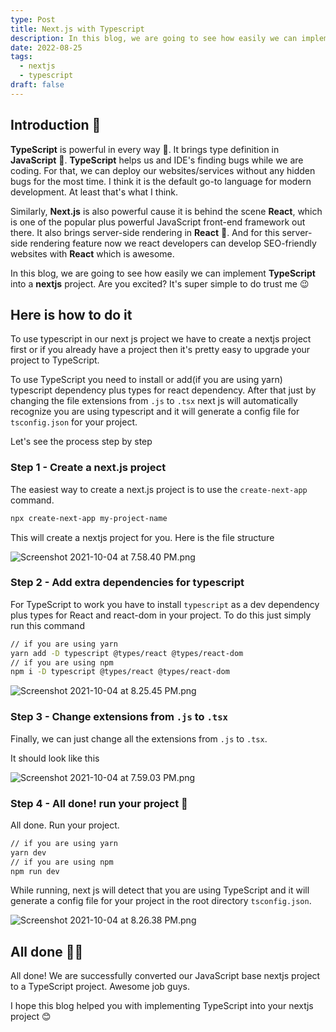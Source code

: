 ```yaml
---
type: Post
title: Next.js with Typescript
description: In this blog, we are going to see how easily we can implement TypeScript into a nextjs project. Are you excited? It's super simple to do trust me 😉.
date: 2022-08-25
tags:
  - nextjs
  - typescript
draft: false
---
```


## Introduction 🥸

**TypeScript** is powerful in every way 👀. It brings type definition in **JavaScript** 🤯. **TypeScript** helps us and IDE's finding bugs while we are coding. For that, we can deploy our websites/services without any hidden bugs for the most time. I think it is the default go-to language for modern development. At least that's what I think.

Similarly, **Next.js** is also powerful cause it is behind the scene **React**, which is one of the popular plus powerful JavaScript front-end framework out there. It also brings server-side rendering in **React** 🤯. And for this server-side rendering feature now we react developers can develop SEO-friendly websites with **React** which is awesome.

In this blog, we are going to see how easily we can implement **TypeScript** into a **nextjs** project. Are you excited? It's super simple to do trust me 😉

## Here is how to do it

To use typescript in our next js project we have to create a nextjs project first or if you already have a project then it's pretty easy to upgrade your project to TypeScript.

To use TypeScript you need to install or add(if you are using yarn) typescript dependency plus types for react dependency. After that just by changing the file extensions from `.js` to `.tsx` next js will automatically recognize you are using typescript and it will generate a config file for `tsconfig.json` for your project.

Let's see the process step by step

### Step 1 - Create a next.js project

The easiest way to create a next.js project is to use the `create-next-app` command.

```bash
npx create-next-app my-project-name
```

This will create a nextjs project for you. Here is the file structure

![Screenshot 2021-10-04 at 7.58.40 PM.png](https://cdn.hashnode.com/res/hashnode/image/upload/v1633357391580/3PvfbUgdS.png)

### Step 2 - Add extra dependencies for typescript

For TypeScript to work you have to install `typescript` as a dev dependency plus types for React and react-dom in your project. To do this just simply run this command

```bash
// if you are using yarn
yarn add -D typescript @types/react @types/react-dom
// if you are using npm
npm i -D typescript @types/react @types/react-dom
```

![Screenshot 2021-10-04 at 8.25.45 PM.png](https://cdn.hashnode.com/res/hashnode/image/upload/v1633357636051/4wjdAwHaJ.png)

### Step 3 - Change extensions from `.js` to `.tsx`

Finally, we can just change all the extensions from `.js` to `.tsx`.

It should look like this

![Screenshot 2021-10-04 at 7.59.03 PM.png](https://cdn.hashnode.com/res/hashnode/image/upload/v1633357422916/cn7YzDids.png)

### Step 4 - All done! run your project 🎉

All done. Run your project.

```bash
// if you are using yarn
yarn dev
// if you are using npm
npm run dev
```

While running, next js will detect that you are using TypeScript and it will generate a config file for your project in the root directory `tsconfig.json`.

![Screenshot 2021-10-04 at 8.26.38 PM.png](https://cdn.hashnode.com/res/hashnode/image/upload/v1633357616813/iadGNIa3t.png)

## All done 🥳🎉

All done! We are successfully converted our JavaScript base nextjs project to a TypeScript project. Awesome job guys.

I hope this blog helped you with implementing TypeScript into your nextjs project 😊
